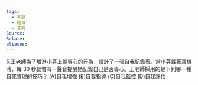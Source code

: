 ```yaml
---
tags:
  - 考題
  - 題目
  - 未完
Source:
Relate: 
aliases:
---
```

5.王老師為了增進小芬上課專心的行為，設計了一張自我紀錄表。當小芬戴著耳機時，每 30 秒就會有一聲音提醒她記錄自己是否專心。王老師採用的是下列哪一種自我管理的技巧？
(A)自我增強 (B)自我指導 (C)自我監控 (D)自我評估
